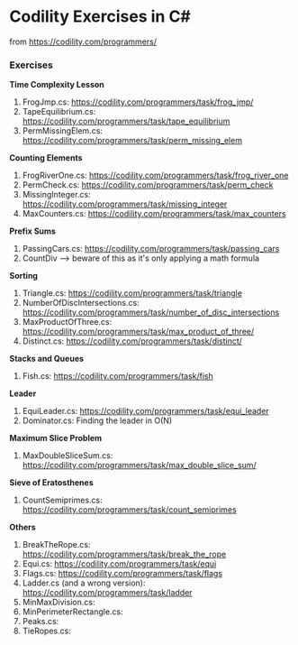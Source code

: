 # Codility Exercises in C&#35; #

from https://codility.com/programmers/

### Exercises

**Time Complexity Lesson**

1. FrogJmp.cs: https://codility.com/programmers/task/frog_jmp/
1. TapeEquilibrium.cs: https://codility.com/programmers/task/tape_equilibrium
1. PermMissingElem.cs: https://codility.com/programmers/task/perm_missing_elem

**Counting Elements**

1. FrogRiverOne.cs: https://codility.com/programmers/task/frog_river_one
1. PermCheck.cs: https://codility.com/programmers/task/perm_check
1. MissingInteger.cs: https://codility.com/programmers/task/missing_integer
1. MaxCounters.cs: https://codility.com/programmers/task/max_counters

**Prefix Sums**

1. PassingCars.cs: https://codility.com/programmers/task/passing_cars
1. CountDiv --> beware of this as it's only applying a math formula

**Sorting**

1. Triangle.cs: https://codility.com/programmers/task/triangle
1. NumberOfDiscIntersections.cs: https://codility.com/programmers/task/number_of_disc_intersections
1. MaxProductOfThree.cs: https://codility.com/programmers/task/max_product_of_three/
1. Distinct.cs: https://codility.com/programmers/task/distinct/

**Stacks and Queues**

1. Fish.cs: https://codility.com/programmers/task/fish

**Leader**

1. EquiLeader.cs: https://codility.com/programmers/task/equi_leader
1. Dominator.cs: Finding the leader in O(N)

**Maximum Slice Problem**

1. MaxDoubleSliceSum.cs: https://codility.com/programmers/task/max_double_slice_sum/

**Sieve of Eratosthenes**

1. CountSemiprimes.cs: https://codility.com/programmers/task/count_semiprimes

**Others**

1. BreakTheRope.cs: https://codility.com/programmers/task/break_the_rope
1. Equi.cs: https://codility.com/programmers/task/equi
1. Flags.cs: https://codility.com/programmers/task/flags
1. Ladder.cs (and a wrong version): https://codility.com/programmers/task/ladder
1. MinMaxDivision.cs:
1. MinPerimeterRectangle.cs:
1. Peaks.cs:
1. TieRopes.cs:

